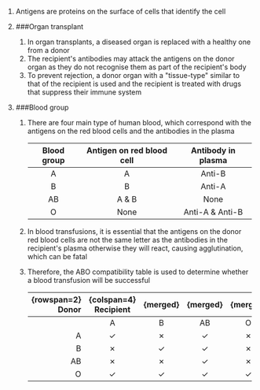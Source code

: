 1. Antigens are proteins on the surface of cells that identify the cell
2. ###Organ transplant

    1. In organ transplants, a diseased organ is replaced with a healthy one from a donor
    2. The recipient's antibodies may attack the antigens on the donor organ as they do not recognise them as part of the recipient's body
    3. To prevent rejection, a donor organ with a "tissue-type" similar to that of the recipient is used and the recipient is treated with drugs that suppress their immune system
3. ###Blood group

    1. There are four main type of human blood, which correspond with the antigens on the red blood cells and the antibodies in the plasma

        |Blood group|Antigen on red blood cell|Antibody in plasma|
        |:---------:|:-----------------------:|:----------------:|
        |     A     |            A            |      Anti-B      |
        |     B     |            B            |      Anti-A      |
        |    AB     |          A & B          |       None       |
        |     O     |          None           | Anti-A & Anti-B  |
    2. In blood transfusions, it is essential that the antigens on the donor red blood cells are not the same letter as the antibodies in the recipient's plasma otherwise they will react, causing agglutination, which can be fatal
    3. Therefore, the ABO compatibility table is used to determine whether a blood transfusion will be successful

        |{rowspan=2} Donor|{colspan=4} Recipient|{merged}|{merged}|{merged}|
        |----------------:|:-------------------:|:------:|:------:|:------:|
        |                 |          A          |   B    |   AB   |   O    |
        |                A|          ✓          |   ✗    |   ✓    |   ✗    |
        |                B|          ✗          |   ✓    |   ✓    |   ✗    |
        |               AB|          ✗          |   ✗    |   ✓    |   ✗    |
        |                O|          ✓          |   ✓    |   ✓    |   ✓    |
